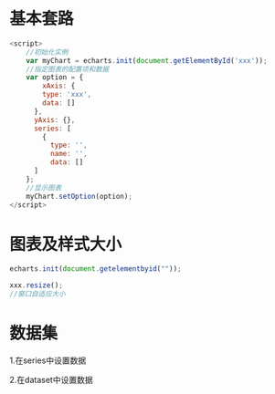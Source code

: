 # 基本套路

```JavaScript
<script>
    //初始化实例
    var myChart = echarts.init(document.getElementById('xxx'));
	//指定图表的配置项和数据
	var option = {
        xAxis: {
        type: 'xxx',
        data: []
      },
      yAxis: {},
      series: [
        {
          type: '',
          name: '',
          data: []
      ]
    };
	//显示图表
	myChart.setOption(option);
</script>
```



# 图表及样式大小

```javascript
echarts.init(document.getelementbyid(""));
```

```javascript
xxx.resize();
//窗口自适应大小
```

# 数据集



1.在series中设置数据

2.在dataset中设置数据

